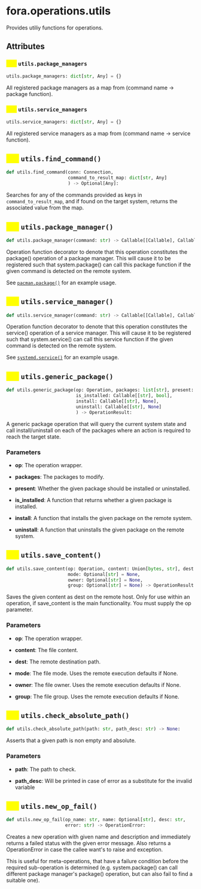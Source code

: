 # fora.operations.utils

Provides utiliy functions for operations.

## Attributes

### <mark style="color:yellow;">attr</mark> `utils.package_managers`

```python
utils.package_managers: dict[str, Any] = {}
```

All registered package managers as a map from (command name -> package function).

### <mark style="color:yellow;">attr</mark> `utils.service_managers`

```python
utils.service_managers: dict[str, Any] = {}
```

All registered service managers as a map from (command name -> service function).

## <mark style="color:yellow;">def</mark> `utils.find_command()`

```python
def utils.find_command(conn: Connection, 
                       command_to_result_map: dict[str, Any]
                       ) -> Optional[Any]:
```

Searches for any of the commands provided as keys in `command_to_result_map`,
and if found on the target system, returns the associated value from the map.

## <mark style="color:yellow;">def</mark> `utils.package_manager()`

```python
def utils.package_manager(command: str) -> Callable[[Callable], Callable]:
```

Operation function decorator to denote that this operation constitutes the package() operation of a package manager.
This will cause it to be registered such that system.package() can call this package function if the given command is detected on the remote system.

See [`pacman.package()`](api/fora/operations/pacman.md#package) for an example usage.

## <mark style="color:yellow;">def</mark> `utils.service_manager()`

```python
def utils.service_manager(command: str) -> Callable[[Callable], Callable]:
```

Operation function decorator to denote that this operation constitutes the service() operation of a service manager.
This will cause it to be registered such that system.service() can call this service function if the given command is detected on the remote system.

See [`systemd.service()`](api/fora/operations/systemd.md#service) for an example usage.

## <mark style="color:yellow;">def</mark> `utils.generic_package()`

```python
def utils.generic_package(op: Operation, packages: list[str], present: bool, 
                          is_installed: Callable[[str], bool], 
                          install: Callable[[str], None], 
                          uninstall: Callable[[str], None]
                          ) -> OperationResult:
```

A generic package operation that will query the current system state and
call install/uninstall on each of the packages where an action is required
to reach the target state.

### Parameters

 -  **op**: The operation wrapper.

 -  **packages**: The packages to modify.

 -  **present**: Whether the given package should be installed or uninstalled.

 -  **is_installed**: A function that returns whether a given package is installed.

 -  **install**: A function that installs the given package on the remote system.

 -  **uninstall**: A function that uninstalls the given package on the remote system.

## <mark style="color:yellow;">def</mark> `utils.save_content()`

```python
def utils.save_content(op: Operation, content: Union[bytes, str], dest: str, 
                       mode: Optional[str] = None, 
                       owner: Optional[str] = None, 
                       group: Optional[str] = None) -> OperationResult:
```

Saves the given content as dest on the remote host. Only for use within an operation,
if save_content is the main functionality. You must supply the op parameter.

### Parameters

 -  **op**: The operation wrapper.

 -  **content**: The file content.

 -  **dest**: The remote destination path.

 -  **mode**: The file mode. Uses the remote execution defaults if None.

 -  **owner**: The file owner. Uses the remote execution defaults if None.

 -  **group**: The file group. Uses the remote execution defaults if None.

## <mark style="color:yellow;">def</mark> `utils.check_absolute_path()`

```python
def utils.check_absolute_path(path: str, path_desc: str) -> None:
```

Asserts that a given path is non empty and absolute.

### Parameters

 -  **path**: The path to check.

 -  **path_desc**: Will be printed in case of error as a substitute for the invalid variable

## <mark style="color:yellow;">def</mark> `utils.new_op_fail()`

```python
def utils.new_op_fail(op_name: str, name: Optional[str], desc: str, 
                      error: str) -> OperationError:
```

Creates a new operation with given name and description and immediately
returns a failed status with the given error message. Also returns a OperationError in case
the callee want's to raise and exception.

This is useful for meta-operations, that have a failure condition before the
required sub-operation is determined (e.g. system.package() can call different package
manager's package() operation, but can also fail to find a suitable one).
